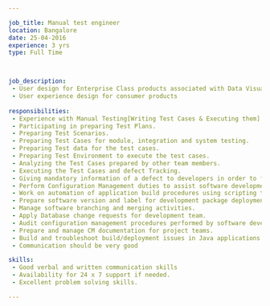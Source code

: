 ```yaml
---

job_title: Manual test engineer
location: Bangalore
date: 25-04-2016
experience: 3 yrs
type: Full Time



job_description:  
 - User design for Enterprise Class products associated with Data Visualization
 - User experience design for consumer products     
        
responsibilities: 
 - Experience with Manual Testing[Writing Test Cases & Executing them]
 - Participating in preparing Test Plans. 
 - Preparing Test Scenarios. 
 - Preparing Test Cases for module, integration and system testing. 
 - Preparing Test data for the test cases. 
 - Preparing Test Environment to execute the test cases. 
 - Analyzing the Test Cases prepared by other team members. 
 - Executing the Test Cases and defect Tracking. 
 - Giving mandatory information of a defect to developers in order to fix it.
 - Perform Configuration Management duties to assist software development teams.
 - Work on automation of application build procedures using scripting tools like ANT/Perl.
 - Prepare software version and label for development package deployments.
 - Manage software branching and merging activities.
 - Apply Database change requests for development team.
 - Audit configuration management procedures performed by software developers.
 - Prepare and manage CM documentation for project teams.
 - Build and troubleshoot build/deployment issues in Java applications. 
 - Communication should be very good

skills: 
 - Good verbal and written communication skills 
 - Availability for 24 x 7 support if needed.  
 - Excellent problem solving skills.

---
```

